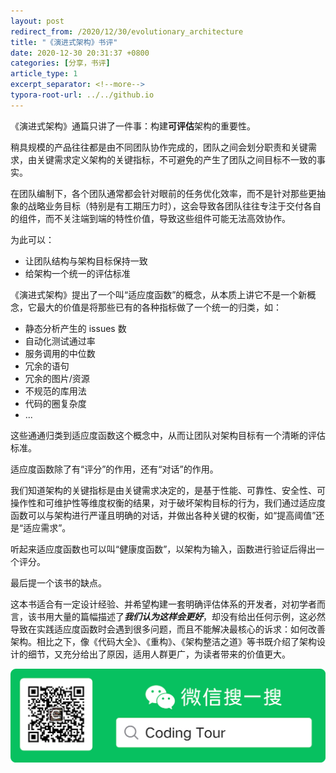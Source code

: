 ```yaml
---
layout: post
redirect_from: /2020/12/30/evolutionary_architecture
title: "《演进式架构》书评"
date: 2020-12-30 20:31:37 +0800
categories: [分享，书评]
article_type: 1
excerpt_separator: <!--more-->
typora-root-url: ../../github.io
---
```


《演进式架构》通篇只讲了一件事：构建**可评估**架构的重要性。

<!--more-->

稍具规模的产品往往都是由不同团队协作完成的，团队之间会划分职责和关键需求，由关键需求定义架构的关键指标，不可避免的产生了团队之间目标不一致的事实。

在团队编制下，各个团队通常都会针对眼前的任务优化效率，而不是针对那些更抽象的战略业务目标（特别是有工期压力时），这会导致各团队往往专注于交付各自的组件，而不关注端到端的特性价值，导致这些组件可能无法高效协作。

为此可以：

- 让团队结构与架构目标保持一致
- 给架构一个统一的评估标准

《演进式架构》提出了一个叫“适应度函数”的概念，从本质上讲它不是一个新概念，它最大的价值是将那些已有的各种指标做了一个统一的归类，如：

- 静态分析产生的 issues 数
- 自动化测试通过率
- 服务调用的中位数
- 冗余的语句
- 冗余的图片/资源
- 不规范的库用法
- 代码的圈复杂度
- ...

这些通通归类到适应度函数这个概念中，从而让团队对架构目标有一个清晰的评估标准。

适应度函数除了有“评分”的作用，还有“对话”的作用。

我们知道架构的关键指标是由关键需求决定的，是基于性能、可靠性、安全性、可操作性和可维护性等维度权衡的结果，对于破坏架构目标的行为，我们通过适应度函数可以与架构进行严谨且明确的对话，并做出各种关键的权衡，如“提高阈值”还是“适应需求”。

听起来适应度函数也可以叫“健康度函数”，以架构为输入，函数进行验证后得出一个评分。

最后提一个该书的缺点。

这本书适合有一定设计经验、并希望构建一套明确评估体系的开发者，对初学者而言，该书用大量的篇幅描述了***我们认为这样会更好***，却没有给出任何示例，这必然导致在实践适应度函数时会遇到很多问题，而且不能解决最核心的诉求：如何改善架构。相比之下，像《代码大全》、《重构》、《架构整洁之道》等书既介绍了架构设计的细节，又充分给出了原因，适用人群更广，为读者带来的价值更大。

![official_accounts](/assets/img/official_accounts-1.png)

